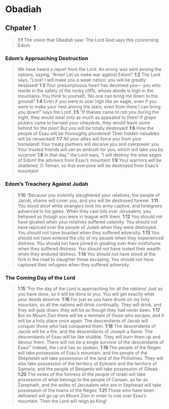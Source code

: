# Obadiah

## Chpater 1

> <a name="1:1">1:1</a> The vision that Obadiah saw:
> The Lord God says this concerning Edom.

### Edom’s Approaching Destruction

> We have heard a report from the Lord.
> An envoy was sent among the nations, saying,
> “Arise! Let us make war against Edom!”
> <a name="1:2">1:2</a> The Lord says, “Look! I will make you a weak nation;
> you will be greatly despised!
> <a name="1:3">1:3</a> Your presumptuous heart has deceived you—
> you who reside in the safety of the rocky cliffs,
> whose abode is high in the mountains.
> You think to yourself,
> ‘No one can bring me down to the ground!’
> <a name="1:4">1:4</a> Even if you were to soar high like an eagle,
> even if you were to make your nest among the stars,
> even from there I can bring you down!” says the Lord.
> <a name="1:5">1:5</a> “If thieves came to rob you during the night,
> they would steal only as much as appealed to them!
> If grape pickers came to harvest your vineyards,
> they would leave some behind for the poor!
> But you will be totally destroyed!
> <a name="1:6">1:6</a> How the people of Esau will be thoroughly plundered!
> Their hidden valuables will be ransacked!
> <a name="1:7">1:7</a> All your allies will force you from your homeland!
> Your treaty partners will deceive you and overpower you.
> Your trusted friends will set an ambush for you,
> which will take you by surprise!
> <a name="1:8">1:8</a> In that day,” the Lord says,
> “I will destroy the wise sages of Edom!
> the advisers from Esau’s mountain!
> <a name="1:9">1:9</a> Your warriors will be shattered, O Teman,
> so that everyone will be destroyed from Esau’s mountain!

### Edom’s Treachery Against Judah

> <a name="1:10">1:10</a> “Because you violently slaughtered your relatives, the people of Jacob,
> shame will cover you, and you will be destroyed forever.
> <a name="1:11">1:11</a> You stood aloof while strangers took his army captive,
> and foreigners advanced to his gates.
> When they cast lots over Jerusalem,
> you behaved as though you were in league with them.
> <a name="1:12">1:12</a> You should not have gloated when your relatives suffered calamity.
> You should not have rejoiced over the people of Judah when they were destroyed.
> You should not have boasted when they suffered adversity.
> <a name="1:13">1:13</a> You should not have entered the city of my people when they experienced distress.
> You should not have joined in gloating over their misfortune when they suffered distress.
> You should not have looted their wealth when they endured distress.
> <a name="1:14">1:14</a> You should not have stood at the fork in the road to slaughter those escaping.
> You should not have captured their refugees when they suffered adversity.

### The Coming Day of the Lord

> <a name="1:15">1:15</a> “For the day of the Lord is approaching for all the nations!
> Just as you have done, so it will be done to you.
> You will get exactly what your deeds deserve.
> <a name="1:16">1:16</a> For just as you have drunk on my holy mountain,
> so all the nations will drink continually.
> They will drink, and they will gulp down;
> they will be as though they had never been.
> <a name="1:17">1:17</a> But on Mount Zion there will be a remnant of those who escape,
> and it will be a holy place once again.
> The descendants of Jacob will conquer
> those who had conquered them.
> <a name="1:18">1:18</a> The descendants of Jacob will be a fire,
> and the descendants of Joseph a flame.
> The descendants of Esau will be like stubble.
> They will burn them up and devour them.
> There will not be a single survivor of the descendants of Esau!”
> Indeed, the Lord has so spoken.
> <a name="1:19">1:19</a> The people of the Negev will take possession of Esau’s mountain,
> and the people of the Shephelah will take possession of the land of the Philistines.
> They will also take possession of the territory of Ephraim and the territory of Samaria,
> and the people of Benjamin will take possession of Gilead.
> <a name="1:20">1:20</a> The exiles of this fortress of the people of Israel
> will take possession of what belongs to the people of Canaan, as far as Zarephath,
> and the exiles of Jerusalem who are in Sepharad
> will take possession of the towns of the Negev.
> <a name="1:21">1:21</a> Those who have been delivered will go up on Mount Zion
> in order to rule over Esau’s mountain.
> Then the Lord will reign as King!